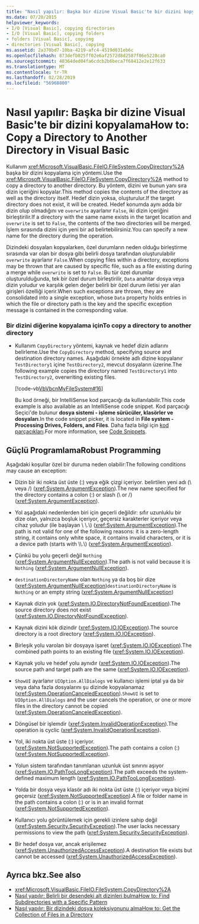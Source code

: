 ```yaml
---
title: "Nasıl yapılır: Başka bir dizine Visual Basic'te bir dizini kopyalama"
ms.date: 07/20/2015
helpviewer_keywords:
- I/O [Visual Basic], copying directories
- I/O [Visual Basic], copying folders
- folders [Visual Basic], copying
- directories [Visual Basic], copying
ms.assetid: 2a370bd7-10ba-4219-afc4-4519d031eb6c
ms.openlocfilehash: 873defb025ff02e6af2572d8d2587f86e5228ca0
ms.sourcegitcommit: 40364ded04fa6cdcb2b6beca7f68412e2e12f633
ms.translationtype: MT
ms.contentlocale: tr-TR
ms.lasthandoff: 02/28/2019
ms.locfileid: "56968800"
---
```

# <a name="how-to-copy-a-directory-to-another-directory-in-visual-basic"></a><span data-ttu-id="eb31d-102">Nasıl yapılır: Başka bir dizine Visual Basic'te bir dizini kopyalama</span><span class="sxs-lookup"><span data-stu-id="eb31d-102">How to: Copy a Directory to Another Directory in Visual Basic</span></span>
<span data-ttu-id="eb31d-103">Kullanım <xref:Microsoft.VisualBasic.FileIO.FileSystem.CopyDirectory%2A> başka bir dizini kopyalama için yöntemi.</span><span class="sxs-lookup"><span data-stu-id="eb31d-103">Use the <xref:Microsoft.VisualBasic.FileIO.FileSystem.CopyDirectory%2A> method to copy a directory to another directory.</span></span> <span data-ttu-id="eb31d-104">Bu yöntem, dizini ve bunun yanı sıra dizin içeriğini kopyalar.</span><span class="sxs-lookup"><span data-stu-id="eb31d-104">This method copies the contents of the directory as well as the directory itself.</span></span> <span data-ttu-id="eb31d-105">Hedef dizin yoksa, oluşturulur.</span><span class="sxs-lookup"><span data-stu-id="eb31d-105">If the target directory does not exist, it will be created.</span></span> <span data-ttu-id="eb31d-106">Hedef konumda aynı adda bir dizin olup olmadığını ve `overwrite` ayarlanır `False`, iki dizin içeriğini birleştirilir.</span><span class="sxs-lookup"><span data-stu-id="eb31d-106">If a directory with the same name exists in the target location and `overwrite` is set to `False`, the contents of the two directories will be merged.</span></span> <span data-ttu-id="eb31d-107">İşlem sırasında dizini için yeni bir ad belirtebilirsiniz.</span><span class="sxs-lookup"><span data-stu-id="eb31d-107">You can specify a new name for the directory during the operation.</span></span>  
  
 <span data-ttu-id="eb31d-108">Dizindeki dosyaları kopyalarken, özel durumların neden olduğu birleştirme sırasında var olan bir dosya gibi belirli dosya tarafından oluşturulabilir `overwrite` ayarlanır `False`.</span><span class="sxs-lookup"><span data-stu-id="eb31d-108">When copying files within a directory, exceptions may be thrown that are caused by specific file, such as a file existing during a merge while `overwrite` is set to `False`.</span></span> <span data-ttu-id="eb31d-109">Bu tür özel durumlar oluşturulduğunda, tek bir özel durum birleştirilir, `Data` anahtar dosya veya dizin yoludur ve karşılık gelen değer belirli bir özel durum iletisi yer alan girişleri özelliği içerir.</span><span class="sxs-lookup"><span data-stu-id="eb31d-109">When such exceptions are thrown, they are consolidated into a single exception, whose `Data` property holds entries in which the file or directory path is the key and the specific exception message is contained in the corresponding value.</span></span>  
  
### <a name="to-copy-a-directory-to-another-directory"></a><span data-ttu-id="eb31d-110">Bir dizini diğerine kopyalama için</span><span class="sxs-lookup"><span data-stu-id="eb31d-110">To copy a directory to another directory</span></span>  
  
-   <span data-ttu-id="eb31d-111">Kullanım `CopyDirectory` yöntemi, kaynak ve hedef dizin adlarını belirleme.</span><span class="sxs-lookup"><span data-stu-id="eb31d-111">Use the `CopyDirectory` method, specifying source and destination directory names.</span></span> <span data-ttu-id="eb31d-112">Aşağıdaki örnekte adlı dizine kopyalanır `TestDirectory1` içine `TestDirectory2`, mevcut dosyaların üzerine.</span><span class="sxs-lookup"><span data-stu-id="eb31d-112">The following example copies the directory named `TestDirectory1` into `TestDirectory2`, overwriting existing files.</span></span>  
  
     [!code-vb[VbVbcnMyFileSystem#16](~/samples/snippets/visualbasic/VS_Snippets_VBCSharp/VbVbcnMyFileSystem/VB/Class1.vb#16)]  
  
     <span data-ttu-id="eb31d-113">Bu kod örneği, bir IntelliSense kod parçacığı da kullanılabilir.</span><span class="sxs-lookup"><span data-stu-id="eb31d-113">This code example is also available as an IntelliSense code snippet.</span></span> <span data-ttu-id="eb31d-114">Kod parçacığı Seçici'de bulunur **dosya sistemi - işleme sürücüler, klasörler ve dosyaları**.</span><span class="sxs-lookup"><span data-stu-id="eb31d-114">In the code snippet picker, it is located in **File system - Processing Drives, Folders, and Files**.</span></span> <span data-ttu-id="eb31d-115">Daha fazla bilgi için [kod parçacıkları](/visualstudio/ide/code-snippets).</span><span class="sxs-lookup"><span data-stu-id="eb31d-115">For more information, see [Code Snippets](/visualstudio/ide/code-snippets).</span></span>  
  
## <a name="robust-programming"></a><span data-ttu-id="eb31d-116">Güçlü Programlama</span><span class="sxs-lookup"><span data-stu-id="eb31d-116">Robust Programming</span></span>  
 <span data-ttu-id="eb31d-117">Aşağıdaki koşullar özel bir duruma neden olabilir:</span><span class="sxs-lookup"><span data-stu-id="eb31d-117">The following conditions may cause an exception:</span></span>  
  
-   <span data-ttu-id="eb31d-118">Dizin bir iki nokta üst üste (:) veya eğik çizgi içeriyor. belirtilen yeni adı (\ veya /) (<xref:System.ArgumentException>).</span><span class="sxs-lookup"><span data-stu-id="eb31d-118">The new name specified for the directory contains a colon (:) or slash (\ or /) (<xref:System.ArgumentException>).</span></span>  
  
-   <span data-ttu-id="eb31d-119">Yol aşağıdaki nedenlerden biri için geçerli değildir: sıfır uzunluklu bir dize olan, yalnızca boşluk içeriyor, geçersiz karakterler içeriyor veya cihaz yoludur (ile başlayan \\ \\.\\) (<xref:System.ArgumentException>).</span><span class="sxs-lookup"><span data-stu-id="eb31d-119">The path is not valid for one of the following reasons: it is a zero-length string, it contains only white space, it contains invalid characters, or it is a device path (starts with \\\\.\\) (<xref:System.ArgumentException>).</span></span>  
  
-   <span data-ttu-id="eb31d-120">Çünkü bu yolu geçerli değil `Nothing` (<xref:System.ArgumentNullException>).</span><span class="sxs-lookup"><span data-stu-id="eb31d-120">The path is not valid because it is `Nothing` (<xref:System.ArgumentNullException>).</span></span>  
  
-   <span data-ttu-id="eb31d-121">`destinationDirectoryName` olan `Nothing` ya da boş bir dize (<xref:System.ArgumentNullException>)</span><span class="sxs-lookup"><span data-stu-id="eb31d-121">`destinationDirectoryName` is `Nothing` or an empty string (<xref:System.ArgumentNullException>)</span></span>  
  
-   <span data-ttu-id="eb31d-122">Kaynak dizin yok (<xref:System.IO.DirectoryNotFoundException>).</span><span class="sxs-lookup"><span data-stu-id="eb31d-122">The source directory does not exist (<xref:System.IO.DirectoryNotFoundException>).</span></span>  
  
-   <span data-ttu-id="eb31d-123">Kaynak dizini kök dizindir (<xref:System.IO.IOException>).</span><span class="sxs-lookup"><span data-stu-id="eb31d-123">The source directory is a root directory (<xref:System.IO.IOException>).</span></span>  
  
-   <span data-ttu-id="eb31d-124">Birleşik yolu varolan bir dosyaya işaret (<xref:System.IO.IOException>).</span><span class="sxs-lookup"><span data-stu-id="eb31d-124">The combined path points to an existing file (<xref:System.IO.IOException>).</span></span>  
  
-   <span data-ttu-id="eb31d-125">Kaynak yolu ve hedef yolu aynıdır (<xref:System.IO.IOException>).</span><span class="sxs-lookup"><span data-stu-id="eb31d-125">The source path and target path are the same (<xref:System.IO.IOException>).</span></span>  
  
-   <span data-ttu-id="eb31d-126">`ShowUI` ayarlanır `UIOption.AllDialogs` ve kullanıcı işlemi iptal ya da bir veya daha fazla dosyalarını şu dizinde kopyalanamaz (<xref:System.OperationCanceledException>).</span><span class="sxs-lookup"><span data-stu-id="eb31d-126">`ShowUI` is set to `UIOption.AllDialogs` and the user cancels the operation, or one or more files in the directory cannot be copied (<xref:System.OperationCanceledException>).</span></span>  
  
-   <span data-ttu-id="eb31d-127">Döngüsel bir işlemdir (<xref:System.InvalidOperationException>).</span><span class="sxs-lookup"><span data-stu-id="eb31d-127">The operation is cyclic (<xref:System.InvalidOperationException>).</span></span>  
  
-   <span data-ttu-id="eb31d-128">Yol, iki nokta üst üste (:) içeriyor. (<xref:System.NotSupportedException>).</span><span class="sxs-lookup"><span data-stu-id="eb31d-128">The path contains a colon (:) (<xref:System.NotSupportedException>).</span></span>  
  
-   <span data-ttu-id="eb31d-129">Yolun sistem tarafından tanımlanan uzunluk üst sınırını aşıyor (<xref:System.IO.PathTooLongException>).</span><span class="sxs-lookup"><span data-stu-id="eb31d-129">The path exceeds the system-defined maximum length (<xref:System.IO.PathTooLongException>).</span></span>  
  
-   <span data-ttu-id="eb31d-130">Yolda bir dosya veya klasör adı iki nokta üst üste (:) içeriyor veya biçimi geçersiz (<xref:System.NotSupportedException>).</span><span class="sxs-lookup"><span data-stu-id="eb31d-130">A file or folder name in the path contains a colon (:) or is in an invalid format (<xref:System.NotSupportedException>).</span></span>  
  
-   <span data-ttu-id="eb31d-131">Kullanıcı yolu görüntülemek için gerekli izinlere sahip değil (<xref:System.Security.SecurityException>).</span><span class="sxs-lookup"><span data-stu-id="eb31d-131">The user lacks necessary permissions to view the path (<xref:System.Security.SecurityException>).</span></span>  
  
-   <span data-ttu-id="eb31d-132">Bir hedef dosya var, ancak erişilemez (<xref:System.UnauthorizedAccessException>).</span><span class="sxs-lookup"><span data-stu-id="eb31d-132">A destination file exists but cannot be accessed (<xref:System.UnauthorizedAccessException>).</span></span>  
  
## <a name="see-also"></a><span data-ttu-id="eb31d-133">Ayrıca bkz.</span><span class="sxs-lookup"><span data-stu-id="eb31d-133">See also</span></span>
- <xref:Microsoft.VisualBasic.FileIO.FileSystem.CopyDirectory%2A>
- [<span data-ttu-id="eb31d-134">Nasıl yapılır: Belirli bir desendeki alt dizinleri bulma</span><span class="sxs-lookup"><span data-stu-id="eb31d-134">How to: Find Subdirectories with a Specific Pattern</span></span>](../../../../visual-basic/developing-apps/programming/drives-directories-files/how-to-find-subdirectories-with-a-specific-pattern.md)
- [<span data-ttu-id="eb31d-135">Nasıl yapılır: Bir dizindeki dosya koleksiyonunu alma</span><span class="sxs-lookup"><span data-stu-id="eb31d-135">How to: Get the Collection of Files in a Directory</span></span>](../../../../visual-basic/developing-apps/programming/drives-directories-files/how-to-get-the-collection-of-files-in-a-directory.md)
